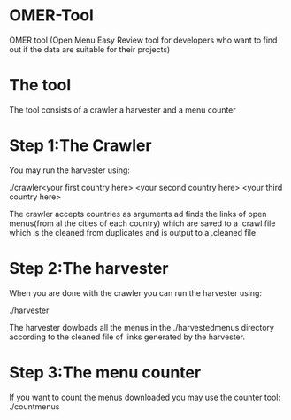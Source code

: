 OMER-Tool
=========

OMER tool (Open Menu Easy Review tool for developers who want to find out if the data are suitable for their projects)

The tool
=========

The tool consists of a crawler a harvester and a menu counter

Step 1:The Crawler
=============

You may run the harvester using:

./crawler\<your first country here\> \<your second country here\>  \<your third country here\>

The crawler accepts countries as arguments ad finds the links of open menus(from al the cities of each country) which are saved to a .crawl file which is the cleaned from duplicates and is output to a .cleaned file

Step 2:The harvester
=============

When you are done with the crawler you can run the harvester using:

./harvester 

The harvester dowloads all the menus in the ./harvestedmenus directory according to the cleaned file of links generated by the harvester.


Step 3:The menu counter
=============
If you want to count the menus downloaded you may use the counter tool:
./countmenus
